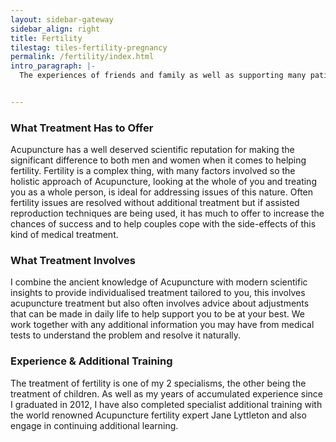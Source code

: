 ```yaml
---
layout: sidebar-gateway
sidebar_align: right
title: Fertility
tilestag: tiles-fertility-pregnancy
permalink: /fertility/index.html
intro_paragraph: |-
  The experiences of friends and family as well as supporting many patients coping with fertility issues mean I understand the difficulties it can involve when a successful pregnancy doesn't happen. This is why successful treatment to improve fertility is so life changing and why I am so passionate about it.


---
```

### What Treatment Has to Offer
  Acupuncture has a well deserved scientific reputation for making the significant difference to both men and women when it comes to helping fertility. Fertility is a complex thing, with many factors involved so the holistic approach of Acupuncture, looking at the whole of you and treating you as a whole person, is ideal for addressing issues of this nature.
  Often fertility issues are resolved without additional treatment but if assisted reproduction techniques are being used, it has much to offer to increase the chances of success and to help couples cope with the side-effects of this kind of medical treatment.

### What Treatment Involves

 I combine the ancient knowledge of Acupuncture with modern scientific insights to provide individualised treatment tailored to you, this involves acupuncture treatment but also often involves advice about adjustments that can be made in daily life to help support you to be at your best. We work together with any additional information you may have from medical tests to understand the problem and resolve it naturally.

### Experience & Additional Training

The treatment of fertility is one of my 2 specialisms, the other being the treatment of children.
As well as my years of accumulated experience since I graduated in 2012, I have also completed specialist additional training with the world renowned Acupuncture fertility expert Jane Lyttleton and also engage in continuing additional learning.